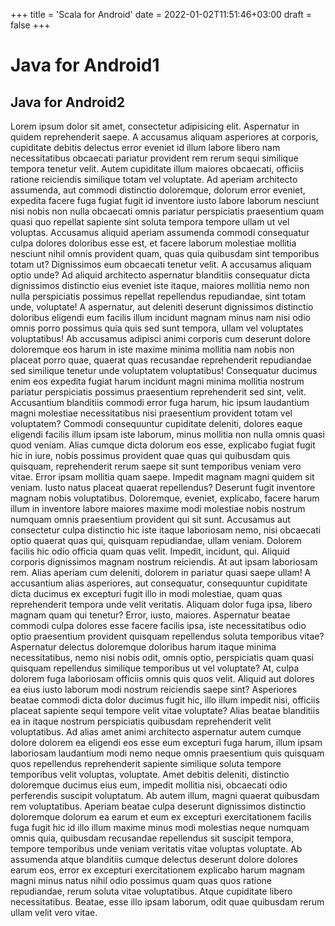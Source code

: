 +++
title = 'Scala for Android'
date = 2022-01-02T11:51:46+03:00
draft = false
+++

# Java for Android1

## Java for Android2

Lorem ipsum dolor sit amet, consectetur adipisicing elit. Aspernatur in quidem reprehenderit saepe. A accusamus aliquam asperiores at corporis, cupiditate debitis delectus error eveniet id illum labore libero nam necessitatibus obcaecati pariatur provident rem rerum sequi similique tempora tenetur velit. Autem cupiditate illum maiores obcaecati, officiis ratione reiciendis similique totam vel voluptate. Ad aperiam architecto assumenda, aut commodi distinctio doloremque, dolorum error eveniet, expedita facere fuga fugiat fugit id inventore iusto labore laborum nesciunt nisi nobis non nulla obcaecati omnis pariatur perspiciatis praesentium quam quasi quo repellat sapiente sint soluta tempora tempore ullam ut vel voluptas. Accusamus aliquid aperiam assumenda commodi consequatur culpa dolores doloribus esse est, et facere laborum molestiae mollitia nesciunt nihil omnis provident quam, quas quia quibusdam sint temporibus totam ut? Dignissimos eum obcaecati tenetur velit. A accusamus aliquam optio unde? Ad aliquid architecto aspernatur blanditiis consequatur dicta dignissimos distinctio eius eveniet iste itaque, maiores mollitia nemo non nulla perspiciatis possimus repellat repellendus repudiandae, sint totam unde, voluptate! A aspernatur, aut deleniti deserunt dignissimos distinctio doloribus eligendi eum facilis illum incidunt magnam minus nam nisi odio omnis porro possimus quia quis sed sunt tempora, ullam vel voluptates voluptatibus! Ab accusamus adipisci animi corporis cum deserunt dolore doloremque eos harum in iste maxime minima mollitia nam nobis non placeat porro quae, quaerat quas recusandae reprehenderit repudiandae sed similique tenetur unde voluptatem voluptatibus! Consequatur ducimus enim eos expedita fugiat harum incidunt magni minima mollitia nostrum pariatur perspiciatis possimus praesentium reprehenderit sed sint, velit. Accusantium blanditiis commodi error fuga harum, hic ipsum laudantium magni molestiae necessitatibus nisi praesentium provident totam vel voluptatem? Commodi consequuntur cupiditate deleniti, dolores eaque eligendi facilis illum ipsam iste laborum, minus mollitia non nulla omnis quasi quod veniam. Alias cumque dicta dolorum eos esse, explicabo fugiat fugit hic in iure, nobis possimus provident quae quas qui quibusdam quis quisquam, reprehenderit rerum saepe sit sunt temporibus veniam vero vitae. Error ipsam mollitia quam saepe. Impedit magnam magni quidem sit veniam. Iusto natus placeat quaerat repellendus? Deserunt fugit inventore magnam nobis voluptatibus. Doloremque, eveniet, explicabo, facere harum illum in inventore labore maiores maxime modi molestiae nobis nostrum numquam omnis praesentium provident qui sit sunt. Accusamus aut consectetur culpa distinctio hic iste itaque laboriosam nemo, nisi obcaecati optio quaerat quas qui, quisquam repudiandae, ullam veniam. Dolorem facilis hic odio officia quam quas velit. Impedit, incidunt, qui. Aliquid corporis dignissimos magnam nostrum reiciendis. At aut ipsam laboriosam rem. Alias aperiam cum deleniti, dolorem in pariatur quasi saepe ullam! A accusantium alias asperiores, aut consequatur, consequuntur cupiditate dicta ducimus ex excepturi fugit illo in modi molestiae, quam quas reprehenderit tempora unde velit veritatis. Aliquam dolor fuga ipsa, libero magnam quam qui tenetur? Error, iusto, maiores. Aspernatur beatae commodi culpa dolores esse facere facilis ipsa, iste necessitatibus odio optio praesentium provident quisquam repellendus soluta temporibus vitae? Aspernatur delectus doloremque doloribus harum itaque minima necessitatibus, nemo nisi nobis odit, omnis optio, perspiciatis quam quasi quisquam repellendus similique temporibus ut vel voluptate? At, culpa dolorem fuga laboriosam officiis omnis quis quos velit. Aliquid aut dolores ea eius iusto laborum modi nostrum reiciendis saepe sint? Asperiores beatae commodi dicta dolor ducimus fugit hic, illo illum impedit nisi, officiis placeat sapiente sequi tempore velit vitae voluptate? Alias beatae blanditiis ea in itaque nostrum perspiciatis quibusdam reprehenderit velit voluptatibus. Ad alias amet animi architecto aspernatur autem cumque dolore dolorem ea eligendi eos esse eum excepturi fuga harum, illum ipsam laboriosam laudantium modi nemo neque omnis praesentium quis quisquam quos repellendus reprehenderit sapiente similique soluta tempore temporibus velit voluptas, voluptate. Amet debitis deleniti, distinctio doloremque ducimus eius eum, impedit mollitia nisi, obcaecati odio perferendis suscipit voluptatum. Ab autem illum, magni quaerat quibusdam rem voluptatibus. Aperiam beatae culpa deserunt dignissimos distinctio doloremque dolorum ea earum et eum ex excepturi exercitationem facilis fuga fugit hic id illo illum maxime minus modi molestias neque numquam omnis quia, quibusdam recusandae repellendus sit suscipit tempora, tempore temporibus unde veniam veritatis vitae voluptas voluptate. Ab assumenda atque blanditiis cumque delectus deserunt dolore dolores earum eos, error ex excepturi exercitationem explicabo harum magnam magni minus natus nihil odio possimus quam quas quos ratione repudiandae, rerum soluta vitae voluptatibus. Atque cupiditate libero necessitatibus. Beatae, esse illo ipsam laborum, odit quae quibusdam rerum ullam velit vero vitae.
